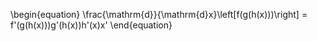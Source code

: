 \begin{equation}
\frac{\mathrm{d}}{\mathrm{d}x}\left[f(g(h(x)))\right] = f'(g(h(x)))g'(h(x))h'(x)x'
\end{equation}
